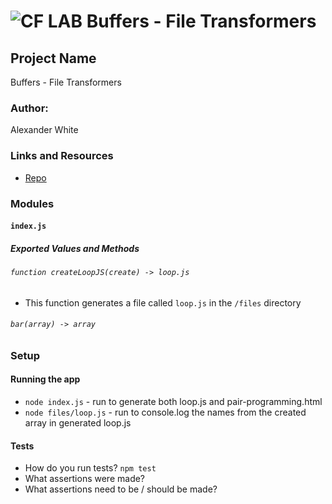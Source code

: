 ![CF](http://i.imgur.com/7v5ASc8.png) LAB Buffers - File Transformers
=================================================

## Project Name
Buffers - File Transformers

### Author:
Alexander White

### Links and Resources
* [Repo](https://github.com/alex-white-401-advanced-javascript/lab-04)


### Modules
#### `index.js`
##### Exported Values and Methods

###### `function createLoopJS(create) -> loop.js`
* This function generates a file called `loop.js` in the `/files` directory

###### `bar(array) -> array`


### Setup
#### Running the app
* `node index.js` - run to generate both loop.js and pair-programming.html
* `node files/loop.js` - run to console.log the names from the created array in generated loop.js

  
#### Tests
* How do you run tests? `npm test`
* What assertions were made?
* What assertions need to be / should be made?

